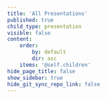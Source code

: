 ```yaml
---
title: 'All Presentations'
published: true
child_type: presentation
visible: false
content:
    order:
        by: default
        dir: asc
    items: '@self.children'
hide_page_title: false
show_sidebar: true
hide_git_sync_repo_link: false
---
```

